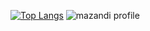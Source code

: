 [![Top Langs](https://github-readme-stats.vercel.app/api/top-langs/?username=KTH8962)](https://github.com/KTH8962/github-readme-stats)
![mazandi profile](http://mazandi.herokuapp.com/api?handle={KTH8962}&theme=warm)
